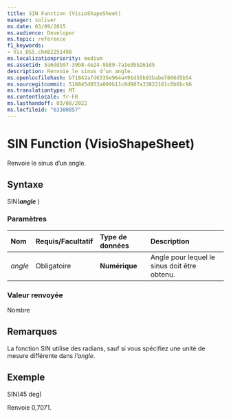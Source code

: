```yaml
---
title: SIN Function (VisioShapeSheet)
manager: soliver
ms.date: 03/09/2015
ms.audience: Developer
ms.topic: reference
f1_keywords:
- Vis_DSS.chm82251498
ms.localizationpriority: medium
ms.assetid: 5a6ddb97-39b8-4e24-9b89-7a1e3bb261d5
description: Renvoie le sinus d’un angle.
ms.openlocfilehash: b71842afd6335e964a491d55b93babe7666d5b54
ms.sourcegitcommit: 518845d053a009b11c8d907a33822161c0b6bc96
ms.translationtype: MT
ms.contentlocale: fr-FR
ms.lasthandoff: 03/08/2022
ms.locfileid: "63380857"
---
```

# <a name="sin-function-visioshapesheet"></a>SIN Function (VisioShapeSheet)

Renvoie le sinus d’un angle.
  
## <a name="syntax"></a>Syntaxe

SIN(***angle*** )
  
### <a name="parameters"></a>Paramètres

|**Nom**|**Requis/Facultatif**|**Type de données**|**Description**|
|:-----|:-----|:-----|:-----|
| *angle* <br/> |Obligatoire  <br/> |**Numérique** <br/> |Angle pour lequel le sinus doit être obtenu. |

### <a name="return-value"></a>Valeur renvoyée

Nombre
  
## <a name="remarks"></a>Remarques

La fonction SIN utilise des radians, sauf si vous spécifiez une unité de mesure différente dans  *l’angle*.
  
## <a name="example"></a>Exemple

SIN(45 deg)
  
Renvoie 0,7071.
  